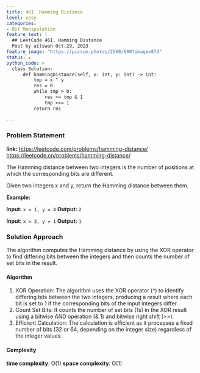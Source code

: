 ```yaml
---
title: 461. Hamming Distance
level: easy
categories:
- Bit Manipulation
feature_text: |
  ## LeetCode 461. Hamming Distance
  Post by ailswan Oct.29, 2023
feature_image: "https://picsum.photos/2560/600?image=872"
status: ★
python_code: >
  class Solution:
      def hammingDistance(self, x: int, y: int) -> int:
          tmp = x ^ y  
          res = 0
          while tmp > 0:  
              res += tmp & 1
              tmp >>= 1
          return res
          
---
```


### Problem Statement
**link:**
https://leetcode.com/problems/hamming-distance/
https://leetcode.cn/problems/hamming-distance/
 
The Hamming distance between two integers is the number of positions at which the corresponding bits are different.

Given two integers x and y, return the Hamming distance between them.


**Example:**

**Input:** `x = 1, y = 4`
**Output:** `2`
 
**Input:** `x = 3, y = 1`
**Output:** `1`


### Solution Approach
The algorithm computes the Hamming distance by using the XOR operator to find differing bits between the integers and then counts the number of set bits in the result.
#### Algorithm
1. XOR Operation: The algorithm uses the XOR operator (^) to identify differing bits between the two integers, producing a result where each bit is set to 1 if the corresponding bits of the input integers differ.
2. Count Set Bits: It counts the number of set bits (1s) in the XOR result using a bitwise AND operation (& 1) and bitwise right shift (>>).
3. Efficient Calculation: The calculation is efficient as it processes a fixed number of bits (32 or 64, depending on the integer size) regardless of the integer values.

#### Complexity
 **time complexity**:  O(1)
 **space complexity**:  O(1)